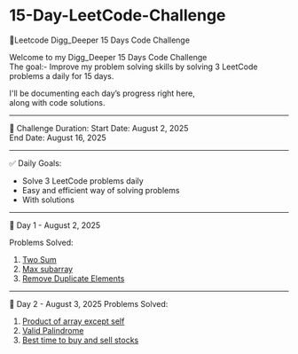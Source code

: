 # 15-Day-LeetCode-Challenge
🚀Leetcode Digg_Deeper 15 Days Code Challenge

Welcome to my Digg_Deeper 15 Days Code Challenge  
The goal:- Improve my problem solving skills by solving 3 LeetCode problems a daily for 15 days.

I'll be documenting each day’s progress right here,  
along with code solutions.

---

📅 Challenge Duration: 
Start Date: August 2, 2025  
End Date: August 16, 2025  

---

✅ Daily Goals:
- Solve 3 LeetCode problems daily
- Easy and efficient way of solving problems  
- With solutions 

---

📘 Day 1 - August 2, 2025

Problems Solved:
1. [Two Sum](https://leetcode.com/problems/two-sum) 
2. [Max subarray](https://leetcode.com/problems/maximum-subarray)
3. [Remove Duplicate Elements](https://leetcode.com/problems/remove-duplicates-from-sorted-array)

---
📘 Day 2 - August 3, 2025
Problems Solved:
1. [Product of array except self](https://leetcode.com/problems/product-of-array-except-self) 
2. [Valid Palindrome](https://leetcode.com/problems/valid-palindrome)
3. [Best time to buy and sell stocks](https://leetcode.com/problems/best-time-to-buy-and-sell-stock)




